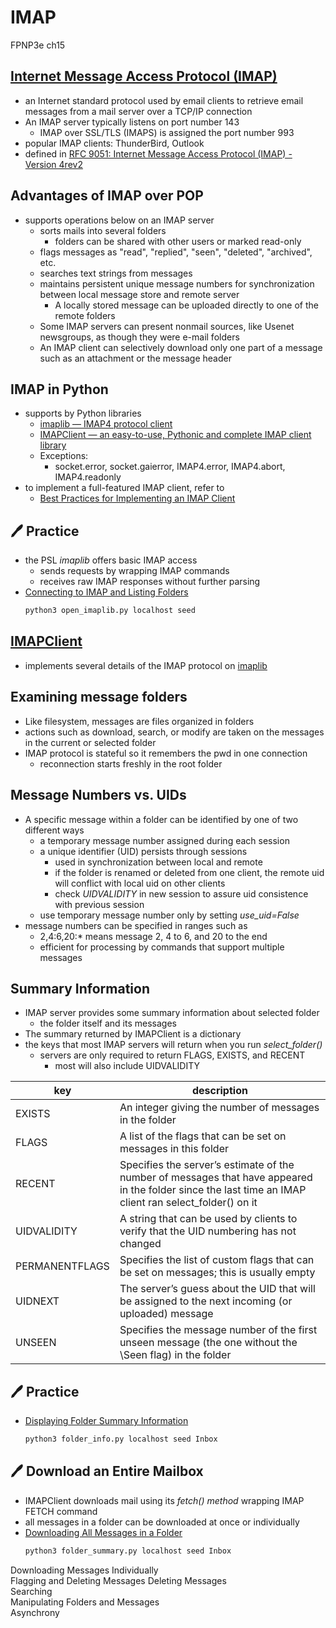# IMAP
FPNP3e ch15


[Internet Message Access Protocol (IMAP)](https://en.wikipedia.org/wiki/Internet_Message_Access_Protocol)
---
- an Internet standard protocol used by email clients to retrieve email messages from a mail server over a TCP/IP connection
- An IMAP server typically listens on port number 143
  - IMAP over SSL/TLS (IMAPS) is assigned the port number 993
- popular IMAP clients: ThunderBird, Outlook
- defined in [RFC 9051: Internet Message Access Protocol (IMAP) - Version 4rev2](https://datatracker.ietf.org/doc/html/rfc9051)


Advantages of IMAP over POP
---
- supports operations below on an IMAP server 
  - sorts mails into several folders
    - folders can be shared with other users or marked read-only
  - flags messages as "read", "replied", "seen", "deleted", "archived", etc.
  - searches text strings from messages
  - maintains persistent unique message numbers for synchronization between local message store and remote server
    - A locally stored message can be uploaded directly to one of the remote folders
  - Some IMAP servers can present nonmail sources, like Usenet newsgroups, as though they were e-mail folders
  - An IMAP client can selectively download only one part of a message such as an attachment or the message header


IMAP in Python
---
- supports by Python libraries
  - [imaplib — IMAP4 protocol client](https://docs.python.org/3/library/imaplib.html)
  - [IMAPClient — an easy-to-use, Pythonic and complete IMAP client library](https://imapclient.readthedocs.io/)
  - Exceptions:
    - socket.error, socket.gaierror, IMAP4.error, IMAP4.abort, IMAP4.readonly
- to implement a full-featured IMAP client, refer to
  - [Best Practices for Implementing an IMAP Client](https://www.imapwiki.org/ClientImplementation)


🖊️ Practice
---
- the PSL *imaplib* offers basic IMAP access
  - sends requests by wrapping IMAP commands
  - receives raw IMAP responses without further parsing
- [Connecting to IMAP and Listing Folders](./imap/open_imaplib.py)
  ```python
  python3 open_imaplib.py localhost seed
  ```

[IMAPClient]((https://imapclient.readthedocs.io/))
---
- implements several details of the IMAP protocol on [imaplib]((https://docs.python.org/3/library/imaplib.html))



Examining message folders  
---
- Like filesystem, messages are files organized in folders
- actions such as download, search, or modify are taken on the messages in the current or selected folder
- IMAP protocol is stateful so it remembers the pwd in one connection
  - reconnection starts freshly in the root folder


Message Numbers vs. UIDs
---
- A specific message within a folder can be identified by one of two different ways
  - a temporary message number assigned during each session
  - a unique identifier (UID) persists through sessions
    - used in synchronization between local and remote
    - if the folder is renamed or deleted from one client, the remote uid will conflict with local uid on other clients
    - check *UIDVALIDITY* in new session to assure uid consistence with previous session
  - use temporary message number only by setting *use_uid=False*
- message numbers can be specified in ranges such as
  - 2,4:6,20:* means message 2, 4 to 6, and 20 to the end
  - efficient for processing by commands that support multiple messages


Summary Information
---
- IMAP server provides some summary information about selected folder
  - the folder itself and its messages
- The summary returned by IMAPClient is a dictionary
- the keys that most IMAP servers will return when you run *select_folder()*
  - servers are only required to return FLAGS, EXISTS, and RECENT
    - most will also include UIDVALIDITY

| key | description |
| --- | --- |
| EXISTS | An integer giving the number of messages in the folder |
| FLAGS  | A list of the flags that can be set on messages in this folder  |
| RECENT  |  Specifies the server’s estimate of the number of messages that have appeared in the folder since the last time an IMAP client ran select_folder() on it  |
| UIDVALIDITY  | A string that can be used by clients to verify that the UID numbering has not changed  |
| PERMANENTFLAGS  | Specifies the list of custom flags that can be set on messages; this is usually empty  |
| UIDNEXT  | The server’s guess about the UID that will be assigned to the next incoming (or uploaded) message  |
| UNSEEN  | Specifies the message number of the first unseen message (the one without the \Seen flag) in the folder  |


🖊️ Practice
---
- [Displaying Folder Summary Information](./imap/folder_info.py)
  ```python
  python3 folder_info.py localhost seed Inbox
  ```


🖊️ Download an Entire Mailbox
---
- IMAPClient downloads mail using its *fetch() method* wrapping IMAP FETCH command
- all messages in a folder can be downloaded at once or individually
- [Downloading All Messages in a Folder](./imap/folder_summary.py)
  ```python
  python3 folder_summary.py localhost seed Inbox
  ```


Downloading Messages Individually  
Flagging and Deleting Messages 
Deleting Messages  
Searching  
Manipulating Folders and Messages  
Asynchrony  